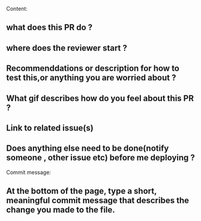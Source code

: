 
Content:  
  
## what does this PR do ?
## where does the reviewer start ?
## Recommenddations or description for how to test this,or anything you are worried about ?
## What gif describes how do you feel about this PR ?
## Link to related issue(s) 
## Does anything else need to be done(notify someone , other issue etc) before me deploying ?

Commit message:

## At the bottom of the page, type a short, meaningful commit message that describes the change you made to the file.

     
